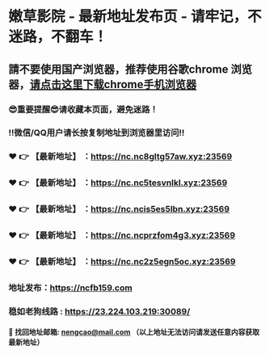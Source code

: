 # 嫩草影院 - 最新地址发布页 - 请牢记，不迷路，不翻车！

## 請不要使用国产浏览器，推荐使用谷歌chrome 浏览器，<a href = "https://www.google.cn/chrome/">请点击这里下载chrome手机浏览器</a>

### :sunglasses:重要提醒:sunglasses:请收藏本页面，避免迷路！
### ‼️微信/QQ用户请长按复制地址到浏览器里访问‼️

### :heart: :point_right: 【最新地址】 ：https://nc.nc8gltg57aw.xyz:23569
### :heart: :point_right: 【最新地址】 ：https://nc.nc5tesvnlkl.xyz:23569
### :heart: :point_right: 【最新地址】 ：https://nc.ncis5es5lbn.xyz:23569
### :heart: :point_right: 【最新地址】 ：https://nc.ncprzfom4g3.xyz:23569
### :heart: :point_right: 【最新地址】 ：https://nc.nc2z5egn5oc.xyz:23569

### 地址发布：https://ncfb159.com
### 稳如老狗线路 : https://23.224.103.219:30089/

#### :e-mail: __找回地址邮箱: nengcao@mail.com （以上地址无法访问请发送任意内容获取最新地址）__
